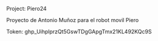 Project: Piero24

Proyecto de Antonio Muñoz para el robot movil Piero

Token: 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
